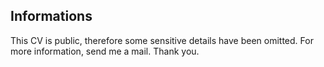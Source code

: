 Informations
------------

This CV is public, therefore some sensitive details have been omitted. For more information, send me a mail. Thank you.
